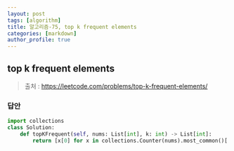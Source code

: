 ```yaml
---
layout: post
tags: [algorithm]
title: 알고리즘-75, top k frequent elements
categories: [markdown]
author_profile: true
---
```


## top k frequent elements

> 출처 : <https://leetcode.com/problems/top-k-frequent-elements/>

### 답안

```python
import collections
class Solution:
    def topKFrequent(self, nums: List[int], k: int) -> List[int]:
        return [x[0] for x in collections.Counter(nums).most_common()[:k]]
```
